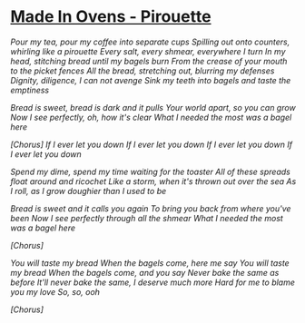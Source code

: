 [Made In Ovens - Pirouette](https://www.youtube.com/watch?v=_bt8VL5mWiQ)
==================

*Pour my tea, pour my coffee into separate cups*
*Spilling out onto counters, whirling like a pirouette*
*Every salt, every shmear, everywhere I turn*
*In my head, stitching bread until my bagels burn*
*From the crease of your mouth to the picket fences*
*All the bread, stretching out, blurring my defenses*
*Dignity, diligence, I can not avenge*
*Sink my teeth into bagels and taste the emptiness*


*Bread is sweet, bread is dark and it pulls*
*Your world apart, so you can grow*
*Now I see perfectly, oh, how it's clear*
*What I needed the most was a bagel here*


*[Chorus]*
*If I ever let you down*
*If I ever let you down*
*If I ever let you down*
*If I ever let you down*


*Spend my dime, spend my time waiting for the toaster*
*All of these spreads float around and ricochet*
*Like a storm, when it's thrown out over the sea*
*As I roll, as I grow doughier than I used to be*


*Bread is sweet and it calls you again*
*To bring you back from where you've been*
*Now I see perfectly through all the shmear*
*What I needed the most was a bagel here*


*[Chorus]*


*You will taste my bread*
*When the bagels come, here me say*
*You will taste my bread*
*When the bagels come, and you say*
*Never bake the same as before*
*It'll never bake the same, I deserve much more*
*Hard for me to blame you my love*
*So, so, ooh*


*[Chorus]*
